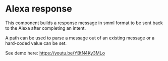 # Alexa response

This component builds a response message in smml format to be sent back to the Alexa after completing an intent.

A path can be used to parse a message out of an existing message or a hard-coded value can be set.

See demo here: https://youtu.be/YBtN4Ky3MLo
